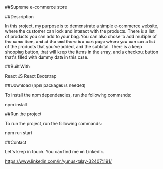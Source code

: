 ##Supreme e-commerce store


##Description

In this project, my purpose is to demonstrate a simple e-commerce website, where the customer can look and interact with the products. There is a list of products you can add to your bag. You can also chose to add multiple of the same item, and at the end there is a cart page where you can see a list of the products that you've added, and the subtotal. There is a keep shopping button, that will keep the items in the array, and a checkout button that's filled with dummy data in this case. 


##Built With

React JS 
React Bootstrap



##Download (npm packages is needed)


To install the npm dependencies, run the following commands: 

npm install


##Run the project


To run the project, run the following commands:

npm run start



##Contact


Let's keep in touch. You can find me on LinkedIn.

https://www.linkedin.com/in/yunus-talay-324074191/ 
